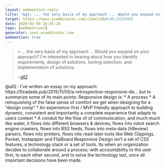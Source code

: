 ```yaml
---
layout: webmention-reply
title: "&gt; ... the very basis of my approach ... Would you expand on your approach? I&#x27;m interested in hearing about how you identify requirements, design of solutions, tooling selection, and implementation of solutions."
target: https://news.ycombinator.com/item?id&#x3D;22529461
date: 2020-03-09 16:47:24
tags: [webmentions]
generator: news.ycombinator.com
webmention: true
---
```





<blockquote class="p-in-reply-to h-cite external-citation">
  <p class="p-content">&gt; ... the very basis of my approach ... Would you expand on your approach? I&#x27;m interested in hearing about how you identify requirements, design of solutions, tooling selection, and implementation of solutions.</p>
  <cite class="p-author">‒<a href="https://news.ycombinator.com/item?id&#x3D;22526537"
    rel="nofollow external noopener" target="_blank">all2</a>
  </cite>
</blockquote>
@all2 : I&#x27;ve written an essay on my approach:  https://0xadada.pub/2015/11/05/a-retrospective-responsive-de...  but to summarize some of its main points: Responsive design is: * A process
* A relinquishing of the false sense of comfort we get when designing for a “design comp”
* An experience-first / MVP friendly approach to building dynamic, consistent and importantly a complete experience that adapts to users context
* A conduit for the flow of of communication, and much much like water, it flows into different browsers &amp; devices, flows into robot search engine crawlers, flows into RSS feeds, flows into meta-data (hReview) parsers, flows into printers, flows into read-later tools like Web Clippings, Pocket, Instapaper and FlipBoard Responsive Design isn’t a set of CSS features, a technology stack or a set of tools. Its when an organization decides to collaborate around a process; with accountability to the user first, to each other second, and to solve the technology last, once all important decisions have been made.


